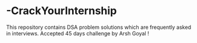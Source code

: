 # -CrackYourInternship
This repository contains  DSA problem solutions which are frequently asked in interviews. Accepted 45 days challenge by Arsh Goyal !
